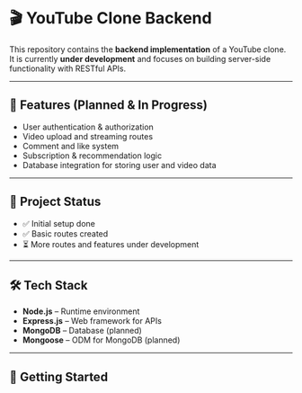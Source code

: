 # 🎬 YouTube Clone Backend  

This repository contains the **backend implementation** of a YouTube clone.  
It is currently **under development** and focuses on building server-side functionality with RESTful APIs.  

---

## 🚀 Features (Planned & In Progress)
- User authentication & authorization  
- Video upload and streaming routes  
- Comment and like system  
- Subscription & recommendation logic  
- Database integration for storing user and video data  

---

## 📂 Project Status
- ✅ Initial setup done  
- ✅ Basic routes created  
- ⏳ More routes and features under development  

---

## 🛠️ Tech Stack
- **Node.js** – Runtime environment  
- **Express.js** – Web framework for APIs  
- **MongoDB** – Database (planned)  
- **Mongoose** – ODM for MongoDB (planned)  

---

## 📌 Getting Started




